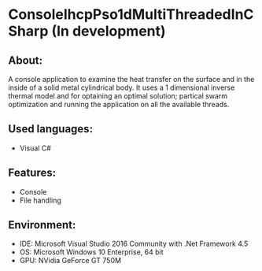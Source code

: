 # ConsoleIhcpPso1dMultiThreadedInCSharp (In development)


About:
------
A console application to examine the heat transfer on the surface and in the inside of a solid metal cylindrical body. It uses a 1 dimensional inverse thermal model and for optaining an optimal solution; partical swarm optimization and running the application on all the available threads.


Used languages:
---------------
- Visual C#


Features:
---------
- Console
- File handling


Environment:
------------
- IDE: Microsoft Visual Studio 2016 Community with .Net Framework 4.5
- OS: Microsoft Windows 10 Enterprise, 64 bit
- GPU: NVidia GeForce GT 750M
